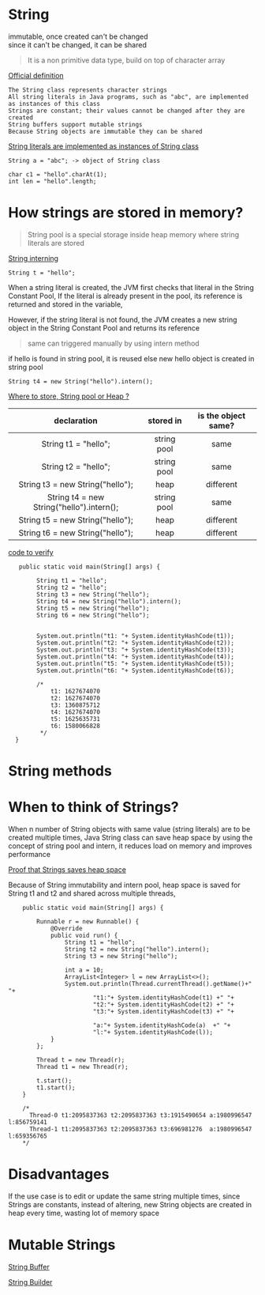 # String

immutable, once created can't be changed  
since it can't be changed, it can be shared 


> It is a non primitive data type, build on top of character array   

<ins>Official definition</ins>  
```
The String class represents character strings  
All string literals in Java programs, such as "abc", are implemented as instances of this class 
Strings are constant; their values cannot be changed after they are created 
String buffers support mutable strings 
Because String objects are immutable they can be shared 
```       

<ins>String literals are implemented as instances of String class</ins>  
```
String a = "abc"; -> object of String class  

char c1 = "hello".charAt(1);
int len = "hello".length;
```

# How strings are stored in memory?

> String pool is a special storage inside heap memory where string literals are stored  

<ins>String interning</ins> 

```
String t = "hello"; 
```

When a string literal is created, the JVM first checks that literal in the String Constant Pool, If the literal is already present in the pool, its reference is returned and stored in the variable, 

However, if the string literal is not found, the JVM creates a new string object in the String Constant Pool and returns its reference  

> same can triggered manually by using intern method

if hello is found in string pool, it is reused else new hello object is created in string pool  

```
String t4 = new String("hello").intern();   
```

<ins>Where to store, String pool or Heap ?</ins> 

| declaration | stored in | is the object same?
:---: | :---: | :---:
String t1 = "hello";                        | string pool   | same
String t2 = "hello";                        | string pool   | same    
String t3 = new String("hello");            | heap          | different
String t4 = new String("hello").intern();   | string pool   | same
String t5 = new String("hello");            | heap          | different
String t6 = new String("hello");            | heap          | different
  
<ins>code to verify</ins> 

```
   public static void main(String[] args) {

        String t1 = "hello";
        String t2 = "hello";
        String t3 = new String("hello");
        String t4 = new String("hello").intern();
        String t5 = new String("hello");
        String t6 = new String("hello");
        

        System.out.println("t1: "+ System.identityHashCode(t1));
        System.out.println("t2: "+ System.identityHashCode(t2));
        System.out.println("t3: "+ System.identityHashCode(t3));
        System.out.println("t4: "+ System.identityHashCode(t4));
        System.out.println("t5: "+ System.identityHashCode(t5));
        System.out.println("t6: "+ System.identityHashCode(t6));

        /*
            t1: 1627674070
            t2: 1627674070
            t3: 1360875712
            t4: 1627674070
            t5: 1625635731
            t6: 1580066828
         */
  }

```

# String methods  


# When to think of Strings? 

When n number of String objects with same value (string literals) are to be created multiple times, Java String class can save heap space by using the concept of string pool and intern, it reduces load on memory and improves performance 

<ins>Proof that Strings saves heap space</ins>  

Because of String immutability and intern pool, heap space is saved for String t1 and t2 and shared across multiple threads,    

```
    public static void main(String[] args) {
        
        Runnable r = new Runnable() {
            @Override
            public void run() {
                String t1 = "hello";
                String t2 = new String("hello").intern();
                String t3 = new String("hello");

                int a = 10;
                ArrayList<Integer> l = new ArrayList<>();
                System.out.println(Thread.currentThread().getName()+" "+
                        "t1:"+ System.identityHashCode(t1) +" "+
                        "t2:"+ System.identityHashCode(t2) +" "+
                        "t3:"+ System.identityHashCode(t3) +" "+

                        "a:"+ System.identityHashCode(a)  +" "+
                        "l:"+ System.identityHashCode(l));
            }
        };

        Thread t = new Thread(r);
        Thread t1 = new Thread(r);

        t.start();
        t1.start();
    }
    
    /*
      Thread-0 t1:2095837363 t2:2095837363 t3:1915490654 a:1980996547 l:856759141
      Thread-1 t1:2095837363 t2:2095837363 t3:696981276  a:1980996547 l:659356765
    */
```

# Disadvantages

If the use case is to edit or update the same string multiple times, since Strings are constants, instead of altering, 
new String objects are created in heap every time, wasting lot of memory space  

# Mutable Strings

<ins>String Buffer</ins>  

<ins>String Builder</ins>   



